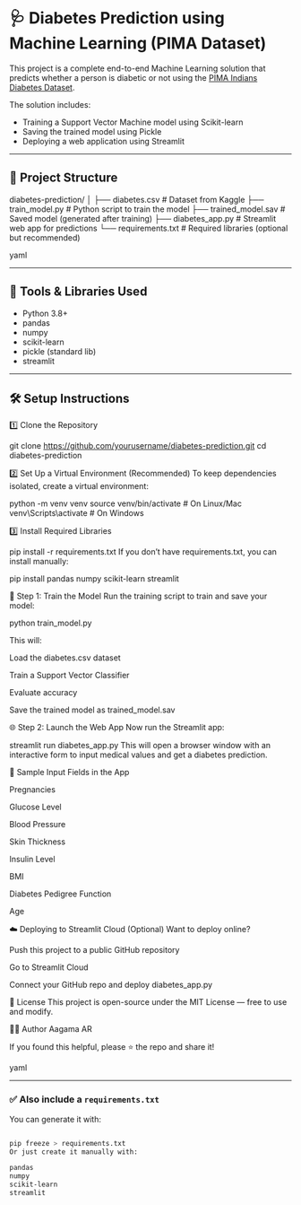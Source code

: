 # 🩺 Diabetes Prediction using Machine Learning (PIMA Dataset)

This project is a complete end-to-end Machine Learning solution that predicts whether a person is diabetic or not using the [PIMA Indians Diabetes Dataset](https://www.kaggle.com/datasets/uciml/pima-indians-diabetes-database).

The solution includes:

- Training a Support Vector Machine model using Scikit-learn
- Saving the trained model using Pickle
- Deploying a web application using Streamlit

---

## 📁 Project Structure

diabetes-prediction/
│
├── diabetes.csv # Dataset from Kaggle
├── train_model.py # Python script to train the model
├── trained_model.sav # Saved model (generated after training)
├── diabetes_app.py # Streamlit web app for predictions
└── requirements.txt # Required libraries (optional but recommended)

yaml


---

## 🧰 Tools & Libraries Used

- Python 3.8+
- pandas
- numpy
- scikit-learn
- pickle (standard lib)
- streamlit

---

## 🛠️ Setup Instructions

1️⃣ Clone the Repository

git clone https://github.com/yourusername/diabetes-prediction.git
cd diabetes-prediction

2️⃣ Set Up a Virtual Environment (Recommended)
To keep dependencies isolated, create a virtual environment:

python -m venv venv
source venv/bin/activate     # On Linux/Mac
venv\Scripts\activate        # On Windows

3️⃣ Install Required Libraries

pip install -r requirements.txt
If you don’t have requirements.txt, you can install manually:

pip install pandas numpy scikit-learn streamlit


🎯 Step 1: Train the Model
Run the training script to train and save your model:

python train_model.py

This will:

Load the diabetes.csv dataset

Train a Support Vector Classifier

Evaluate accuracy

Save the trained model as trained_model.sav



🌐 Step 2: Launch the Web App
Now run the Streamlit app:

streamlit run diabetes_app.py
This will open a browser window with an interactive form to input medical values and get a diabetes prediction.

🧪 Sample Input Fields in the App

Pregnancies

Glucose Level

Blood Pressure

Skin Thickness

Insulin Level

BMI

Diabetes Pedigree Function

Age

☁️ Deploying to Streamlit Cloud (Optional)
Want to deploy online?

Push this project to a public GitHub repository

Go to Streamlit Cloud

Connect your GitHub repo and deploy diabetes_app.py



📎 License
This project is open-source under the MIT License — free to use and modify.



🙋‍♀️ Author
Aagama AR


If you found this helpful, please ⭐ the repo and share it!

yaml


---

### ✅ Also include a `requirements.txt`

You can generate it with:

```bash

pip freeze > requirements.txt
Or just create it manually with:

pandas
numpy
scikit-learn
streamlit
